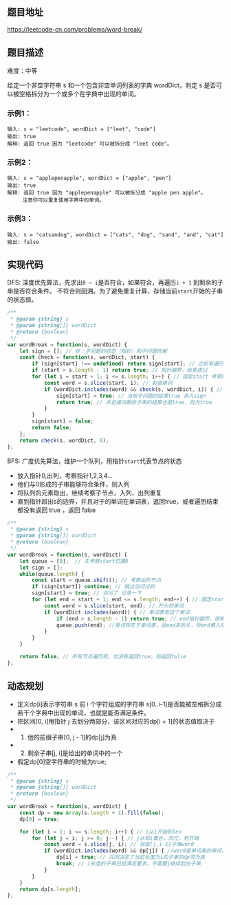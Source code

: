 ## 题目地址

https://leetcode-cn.com/problems/word-break/

## 题目描述

难度：中等

给定一个非空字符串 s 和一个包含非空单词列表的字典 wordDict，判定 s 是否可以被空格拆分为一个或多个在字典中出现的单词。

### 示例1：

```
输入: s = "leetcode", wordDict = ["leet", "code"]
输出: true
解释: 返回 true 因为 "leetcode" 可以被拆分成 "leet code"。
```

### 示例2：

```
输入: s = "applepenapple", wordDict = ["apple", "pen"]
输出: true
解释: 返回 true 因为 "applepenapple" 可以被拆分成 "apple pen apple"。
     注意你可以重复使用字典中的单词。
```

### 示例3：

```
输入: s = "catsandog", wordDict = ["cats", "dog", "sand", "and", "cat"]
输出: false
```

## 实现代码

DFS: 深度优先算法，先求出`0 ~ i`是否符合，如果符合，再遍历`i + 1` 到剩余的子串是否符合条件。
不符合则回溯。为了避免重复计算，存储当前`start`开始的子串的状态值。

```js
/**
 * @param {string} s
 * @param {string[]} wordDict
 * @return {boolean}
 */
var wordBreak = function(s, wordDict) {
    let sign = []; // 存：子问题的状态（指针）和子问题的解
    const check = function(s, wordDict, start) {
        if (sign[start] !== undefined) return sign[start]; // 之前有遍历过状态，直接返回它
        if (start > s.length - 1) return true; // 指针越界，结束递归
        for (let i = start + 1; i <= s.length; i++) { // 固定start 考察所有的end
            const word = s.slice(start, i); // 前缀单词
            if (wordDict.includes(word) && check(s, wordDict, i)) { // 前缀单词是单词表里的
                sign[start] = true; // 当前子问题的结果true 存入sign
                return true; // 并且递归剩余子串的结果也是true，则为true
            }
        }
        sign[start] = false;
        return false;
    };
    return check(s, wordDict, 0);
};
```

BFS: 广度优先算法，维护一个队列，用指针`start`代表节点的状态
- 放入指针0,出列，考察指针1,2,3,4...
- 他们与0形成的子串能够符合条件，则入列
- 将队列的元素取出，继续考察子节点，入列、出列重复
- 直到指针超出s的边界，并且对于的单词在单词表，返回true，或者遍历结束都没有返回 true ，返回 false

```js
/**
 * @param {string} s
 * @param {string[]} wordDict
 * @return {boolean}
 */
var wordBreak = function(s, wordDict) {
    let queue = [0];  // 先考察start位置0
    let sign = [];
    while(queue.length) {
        const start = queue.shift(); // 考察出列节点
        if (sign[start]) continue; // 跳过访问过的
        sign[start] = true; // 访问了 记录一下
        for (let end = start + 1; end <= s.length; end++) { // 固定start 考察所有end
            const word = s.slice(start, end); // 开头的单词
            if (wordDict.includes(word)) { // 单词表有这个单词
                if (end > s.length - 1) return true; // end指针越界，说明所有节点遍历完了
                queue.push(end); //单词存在于单词表，且end未到头，将end推入队列作为下一层节点
            }
        }
    }

    return false; // 所有节点遍历完，也没有返回true，则返回false
};
```

## 动态规划

- 定义dp[i]表示字符串 s 前 i 个字符组成的字符串 s[0..i-1]是否能被空格拆分成若干个字典中出现的单词，也就是能否满足条件。
- 把区间[0, i]用指针 j 去划分两部分，该区间对应的dp[i + 1]的状态值取决于
- 1. 他的前缀子串[0, j - 1]的dp[j]为真
- 2. 剩余子串[j, i]是给出的单词中的一个
- 假定dp[0]空字符串的时候为true;

```js
/**
 * @param {string} s
 * @param {string[]} wordDict
 * @return {boolean}
 */
var wordBreak = function(s, wordDict) {
    const dp = new Array(s.length + 1).fill(false);
    dp[0] = true;

    for (let i = 1; i <= s.length; i++) { // i从1开始到len
        for (let j = i; j >= 0; j--) { // j从和i重合，向左，到开端
            const word = s.slice(j, i); // 获取[j,i-1]子串word
            if (wordDict.includes(word) && dp[j]) { //word是单词表的单词，且左侧子串[0,j-1]的dp[j]为真
                dp[i] = true; // 共同决定了当前长度为i的子串的dp项为真
                break; // i长度的子串已经满足要求，不需要j继续划分子串
            }
        }
    }
    return dp[s.length];
};
```

